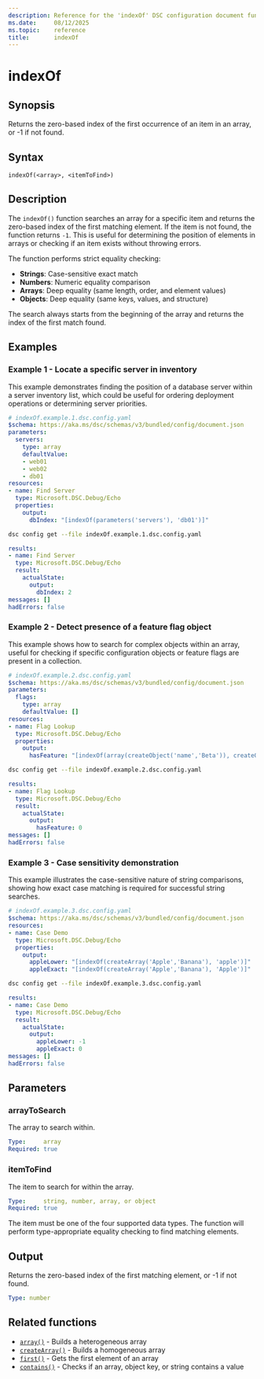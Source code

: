 ```yaml
---
description: Reference for the 'indexOf' DSC configuration document function
ms.date:     08/12/2025
ms.topic:    reference
title:       indexOf
---
```


# indexOf

## Synopsis

Returns the zero-based index of the first occurrence of an item in an array, or -1 if not found.

## Syntax

```Syntax
indexOf(<array>, <itemToFind>)
```

## Description

The `indexOf()` function searches an array for a specific item and returns the
zero-based index of the first matching element. If the item is not found, the
function returns `-1`. This is useful for determining the position of elements
in arrays or checking if an item exists without throwing errors.

The function performs strict equality checking:

- **Strings**: Case-sensitive exact match
- **Numbers**: Numeric equality comparison  
- **Arrays**: Deep equality (same length, order, and element values)
- **Objects**: Deep equality (same keys, values, and structure)

The search always starts from the beginning of the array and returns the index
of the first match found.

## Examples

### Example 1 - Locate a specific server in inventory

This example demonstrates finding the position of a database server within a
server inventory list, which could be useful for ordering deployment operations
or determining server priorities.

```yaml
# indexOf.example.1.dsc.config.yaml
$schema: https://aka.ms/dsc/schemas/v3/bundled/config/document.json
parameters:
  servers:
    type: array
    defaultValue:
    - web01
    - web02
    - db01
resources:
- name: Find Server
  type: Microsoft.DSC.Debug/Echo
  properties:
    output:
      dbIndex: "[indexOf(parameters('servers'), 'db01')]"
```

```bash
dsc config get --file indexOf.example.1.dsc.config.yaml
```

```yaml
results:
- name: Find Server
  type: Microsoft.DSC.Debug/Echo
  result:
    actualState:
      output:
        dbIndex: 2
messages: []
hadErrors: false
```

### Example 2 - Detect presence of a feature flag object

This example shows how to search for complex objects within an array, useful
for checking if specific configuration objects or feature flags are present
in a collection.

```yaml
# indexOf.example.2.dsc.config.yaml
$schema: https://aka.ms/dsc/schemas/v3/bundled/config/document.json
parameters:
  flags:
    type: array
    defaultValue: []
resources:
- name: Flag Lookup
  type: Microsoft.DSC.Debug/Echo
  properties:
    output:
      hasFeature: "[indexOf(array(createObject('name','Beta')), createObject('name','Beta'))]"
```

```bash
dsc config get --file indexOf.example.2.dsc.config.yaml
```

```yaml
results:
- name: Flag Lookup
  type: Microsoft.DSC.Debug/Echo
  result:
    actualState:
      output:
        hasFeature: 0
messages: []
hadErrors: false
```

### Example 3 - Case sensitivity demonstration

This example illustrates the case-sensitive nature of string comparisons,
showing how exact case matching is required for successful string searches.

```yaml
# indexOf.example.3.dsc.config.yaml
$schema: https://aka.ms/dsc/schemas/v3/bundled/config/document.json
resources:
- name: Case Demo
  type: Microsoft.DSC.Debug/Echo
  properties:
    output:
      appleLower: "[indexOf(createArray('Apple','Banana'), 'apple')]"
      appleExact: "[indexOf(createArray('Apple','Banana'), 'Apple')]"
```

```bash
dsc config get --file indexOf.example.3.dsc.config.yaml
```

```yaml
results:
- name: Case Demo
  type: Microsoft.DSC.Debug/Echo
  result:
    actualState:
      output:
        appleLower: -1
        appleExact: 0
messages: []
hadErrors: false
```

## Parameters

### arrayToSearch

The array to search within.

```yaml
Type:     array
Required: true
```

### itemToFind

The item to search for within the array.

```yaml
Type:     string, number, array, or object
Required: true
```

The item must be one of the four supported data types. The function will
perform type-appropriate equality checking to find matching elements.

## Output

Returns the zero-based index of the first matching element, or -1 if not found.

```yaml
Type: number
```

## Related functions

- [`array()`][00] - Builds a heterogeneous array
- [`createArray()`][01] - Builds a homogeneous array
- [`first()`][02] - Gets the first element of an array
- [`contains()`][03] - Checks if an array, object key, or string contains a value

<!-- Link reference definitions -->
[00]: ./array.md
[01]: ./createArray.md
[02]: ./first.md
[03]: ./contains.md
